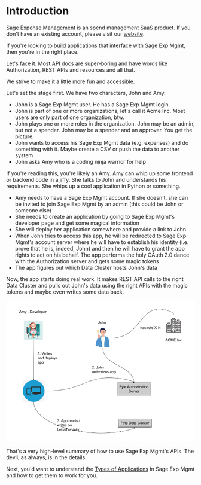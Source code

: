 # Introduction

[Sage Expense Management](https://www.fylehq.com) is an spend management SaaS product. If you don't have an existing account, please visit our [website](https://www.fylehq.com).

If you're looking to build applications that interface with Sage Exp Mgmt, then you're in the right place.

Let's face it. Most API docs are super-boring and have words like Authorization, REST APIs and resources and all that.

We strive to make it a little more fun and accessible.

Let's set the stage first. We have two characters, John and Amy.

* John is a Sage Exp Mgmt user. He has a Sage Exp Mgmt login. 
* John is part of one or more organizations, let's call it Acme Inc. Most users are only part of one organization, btw.
* John plays one or more roles in the organization. John may be an admin, but not a spender. John may be a spender and an approver. You get the picture.
* John wants to access his Sage Exp Mgmt data (e.g. expenses) and do something with it. Maybe create a CSV or push the data to another system
* John asks Amy who is a coding ninja warrior for help

If you're reading this, you're likely an Amy. Amy can whip up some frontend or backend code in a jiffy. She talks to John and understands his requirements. She whips up a cool application in Python or something.

* Amy needs to have a Sage Exp Mgmt account. If she doesn't, she can be invited to join Sage Exp Mgmt by an admin (this could be John or someone else)
* She needs to create an application by going to Sage Exp Mgmt's developer page and get some magical information
* She will deploy her application somewhere and provide a link to John
* When John tries to access this app, he will be redirected to Sage Exp Mgmt's account server where he will have to establish his identity (i.e. prove that he is, indeed, John) and then he will have to grant the app rights to act on his behalf. The app performs the holy OAuth 2.0 dance with the Authorization server and gets some magic tokens
* The app figures out which Data Cluster hosts John's data

Now, the app starts doing real work. It makes REST API calls to the right Data Cluster and pulls out John's data using the right APIs with the magic tokens and maybe even writes some data back. 


<!--
focus: false
-->
![The stage](../assets/images/introduction/introduction2.png)


That's a very high-level summary of how to use Sage Exp Mgmt's APIs. The devil, as always, is in the details. 

Next, you'd want to understand the [Types of Applications](./concepts/types-of-application.md) in Sage Exp Mgmt and how to get them to work for you.
